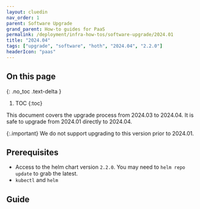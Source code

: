 ```yaml
---
layout: cluedin
nav_order: 1
parent: Software Upgrade
grand_parent: How-to guides for PaaS
permalink: /deployment/infra-how-tos/software-upgrade/2024.01
title: "2024.04"
tags: ["upgrade", "software", "hoth", "2024.04", "2.2.0"]
headerIcon: "paas"
---
```

## On this page
{: .no_toc .text-delta }
1. TOC
{:toc}

This document covers the upgrade process from 2024.03 to 2024.04. It is safe to upgrade from 2024.01 directly to 2024.04.

{:.important}
We do not support upgrading to this version prior to 2024.01.

## Prerequisites
- Access to the helm chart version `2.2.0`. You may need to `helm repo update` to grab the latest.
- `kubectl` and `helm`

## Guide
